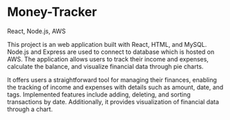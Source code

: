 # Money-Tracker
React, Node.js, AWS

This project is an web application built with React, HTML, and MySQL. Node.js and Express are used to connect to database which is hosted on AWS. The application allows users to track their income and expenses, calculate the balance, and visualize financial data through pie charts.

It offers users a straightforward tool for managing their finances, enabling the tracking of income and expenses with details such as amount, date, and tags. Implemented features include adding, deleting, and sorting transactions by date. Additionally, it provides visualization of financial data through a chart.
